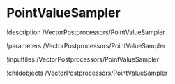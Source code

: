 <!-- MOOSE Documentation Stub: Remove this when content is added. -->

# PointValueSampler
!description /VectorPostprocessors/PointValueSampler

!parameters /VectorPostprocessors/PointValueSampler

!inputfiles /VectorPostprocessors/PointValueSampler

!childobjects /VectorPostprocessors/PointValueSampler
